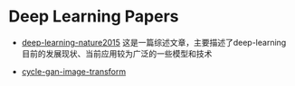 # Deep Learning Papers

- [deep-learning-nature2015](./deep-learning-nature2015.pdf)
这是一篇综述文章，主要描述了deep-learning目前的发展现状、当前应用较为广泛的一些模型和技术

- [cycle-gan-image-transform](./cycle-gan-image-transform.pdf)
